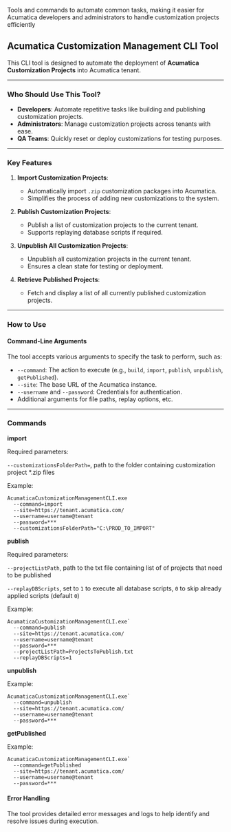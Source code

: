 Tools and commands to automate common tasks, making it easier for Acumatica developers and administrators to handle customization projects efficiently

## **Acumatica Customization Management CLI Tool**

This CLI tool is designed to automate the deployment of **Acumatica Customization Projects** into Acumatica tenant.

---

### **Who Should Use This Tool?**
- **Developers**: Automate repetitive tasks like building and publishing customization projects.
- **Administrators**: Manage customization projects across tenants with ease.
- **QA Teams**: Quickly reset or deploy customizations for testing purposes.

---

### **Key Features**

1. **Import Customization Projects**:
   - Automatically import `.zip` customization packages into Acumatica.
   - Simplifies the process of adding new customizations to the system.

2. **Publish Customization Projects**:
   - Publish a list of customization projects to the current tenant.
   - Supports replaying database scripts if required.

3. **Unpublish All Customization Projects**:
   - Unpublish all customization projects in the current tenant.
   - Ensures a clean state for testing or deployment.

4. **Retrieve Published Projects**:
   - Fetch and display a list of all currently published customization projects.

---

### **How to Use**
#### **Command-Line Arguments**
The tool accepts various arguments to specify the task to perform, such as:
- `--command`: The action to execute (e.g., `build`, `import`, `publish`, `unpublish`, `getPublished`).
- `--site`: The base URL of the Acumatica instance.
- `--username` and `--password`: Credentials for authentication.
- Additional arguments for file paths, replay options, etc.

---

### **Commands**

**import**

Required parameters:

`--customizationsFolderPath=`, path to the folder containing customization project *.zip files

Example:

```
AcumaticaCustomizationManagementCLI.exe
  --command=import
  --site=https://tenant.acumatica.com/
  --username=username@tenant
  --password=***
  --customizationsFolderPath="C:\PROD_TO_IMPORT"
```

**publish**

Required parameters:

`--projectListPath`, path to the txt file containing list of of projects that need to be published

`--replayDBScripts`, set to `1` to execute all database scripts, `0` to skip already applied scripts (default `0`)

Example:

```
AcumaticaCustomizationManagementCLI.exe`
  --command=publish
  --site=https://tenant.acumatica.com/
  --username=username@tenant
  --password=***
  --projectListPath=ProjectsToPublish.txt
  --replayDBScripts=1
```

**unpublish**

Example:

```
AcumaticaCustomizationManagementCLI.exe`
  --command=unpublish
  --site=https://tenant.acumatica.com/
  --username=username@tenant
  --password=***
```

**getPublished**

Example:

```
AcumaticaCustomizationManagementCLI.exe`
  --command=getPublished
  --site=https://tenant.acumatica.com/
  --username=username@tenant
  --password=***
```

#### **Error Handling**
The tool provides detailed error messages and logs to help identify and resolve issues during execution.
